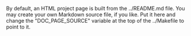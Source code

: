 By default, an HTML project page is built from the ../README.md file. You may create your own Markdown source file, if you like. Put it here and change the "DOC_PAGE_SOURCE" variable at the top of the ../Makefile to point to it.